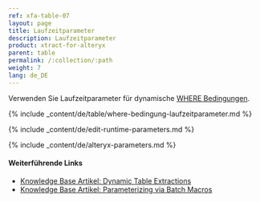 ```yaml
---
ref: xfa-table-07
layout: page
title: Laufzeitparameter
description: Laufzeitparameter
product: xtract-for-alteryx
parent: table
permalink: /:collection/:path
weight: 7
lang: de_DE
---
```


Verwenden Sie Laufzeitparameter für dynamische [WHERE Bedingungen](./where-bedingung).

{% include _content/de/table/where-bedingung-laufzeitparameter.md %}

{% include _content/de/edit-runtime-parameters.md %}

{% include _content/de/alteryx-parameters.md %}

#### Weiterführende Links
- [Knowledge Base Artikel: Dynamic Table Extractions](https://kb.theobald-software.com/xtract-for-alteryx/dynamic-table-extractions)
- [Knowledge Base Artikel: Parameterizing via Batch Macros](https://kb.theobald-software.com/xtract-for-alteryx/parameterizing)